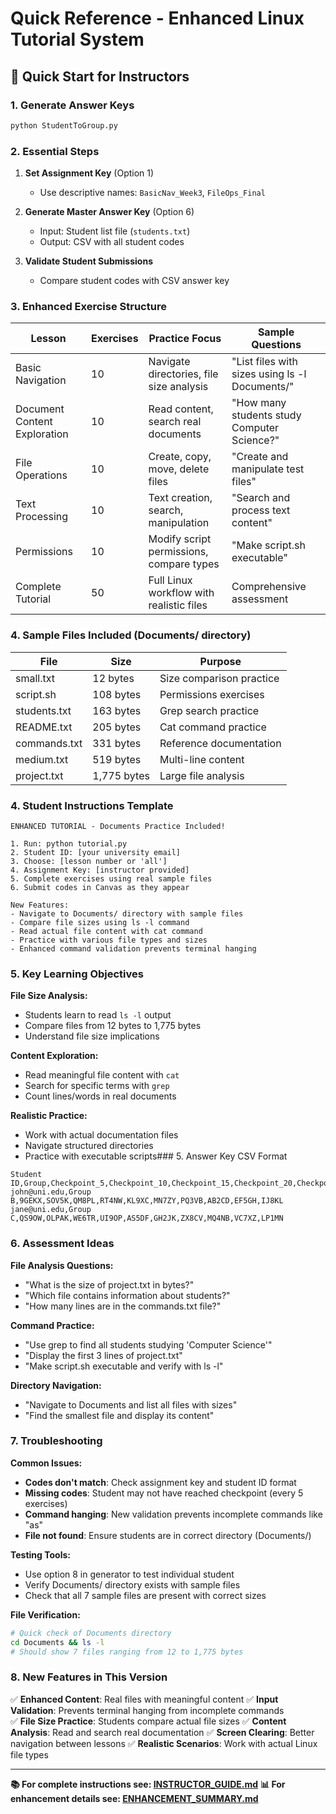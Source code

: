 # Quick Reference - Enhanced Linux Tutorial System

## 🚀 Quick Start for Instructors

### 1. Generate Answer Keys
```bash
python StudentToGroup.py
```

### 2. Essential Steps
1. **Set Assignment Key** (Option 1)
   - Use descriptive names: `BasicNav_Week3`, `FileOps_Final`
   
2. **Generate Master Answer Key** (Option 6)
   - Input: Student list file (`students.txt`)
   - Output: CSV with all student codes
   
3. **Validate Student Submissions**
   - Compare student codes with CSV answer key

### 3. Enhanced Exercise Structure
| Lesson | Exercises | Practice Focus | Sample Questions |
|--------|-----------|----------------|------------------|
| Basic Navigation | 10 | Navigate directories, file size analysis | "List files with sizes using ls -l Documents/" |
| Document Content Exploration | 10 | Read content, search real documents | "How many students study Computer Science?" |  
| File Operations | 10 | Create, copy, move, delete files | "Create and manipulate test files" |
| Text Processing | 10 | Text creation, search, manipulation | "Search and process text content" |
| Permissions | 10 | Modify script permissions, compare types | "Make script.sh executable" |
| Complete Tutorial | 50 | Full Linux workflow with realistic files | Comprehensive assessment |

### 4. Sample Files Included (Documents/ directory)
| File | Size | Purpose |
|------|------|---------|
| small.txt | 12 bytes | Size comparison practice |
| script.sh | 108 bytes | Permissions exercises |
| students.txt | 163 bytes | Grep search practice |
| README.txt | 205 bytes | Cat command practice |
| commands.txt | 331 bytes | Reference documentation |
| medium.txt | 519 bytes | Multi-line content |
| project.txt | 1,775 bytes | Large file analysis |

### 4. Student Instructions Template
```
ENHANCED TUTORIAL - Documents Practice Included!

1. Run: python tutorial.py
2. Student ID: [your university email]
3. Choose: [lesson number or 'all']
4. Assignment Key: [instructor provided]
5. Complete exercises using real sample files
6. Submit codes in Canvas as they appear

New Features:
- Navigate to Documents/ directory with sample files
- Compare file sizes using ls -l command  
- Read actual file content with cat command  
- Practice with various file types and sizes
- Enhanced command validation prevents terminal hanging
```

### 5. Key Learning Objectives
**File Size Analysis:**
- Students learn to read `ls -l` output
- Compare files from 12 bytes to 1,775 bytes
- Understand file size implications

**Content Exploration:**
- Read meaningful file content with `cat`
- Search for specific terms with `grep`
- Count lines/words in real documents

**Realistic Practice:**
- Work with actual documentation files
- Navigate structured directories
- Practice with executable scripts### 5. Answer Key CSV Format
```csv
Student ID,Group,Checkpoint_5,Checkpoint_10,Checkpoint_15,Checkpoint_20,Checkpoint_25,Checkpoint_30,Checkpoint_35,Checkpoint_40,Checkpoint_45,Checkpoint_50
john@uni.edu,Group B,9GEKX,SOV5K,QM8PL,RT4NW,KL9XC,MN7ZY,PQ3VB,AB2CD,EF5GH,IJ8KL
jane@uni.edu,Group C,QS9OW,OLPAK,WE6TR,UI9OP,AS5DF,GH2JK,ZX8CV,MQ4NB,VC7XZ,LP1MN
```

### 6. Assessment Ideas
**File Analysis Questions:**
- "What is the size of project.txt in bytes?"
- "Which file contains information about students?"
- "How many lines are in the commands.txt file?"

**Command Practice:**
- "Use grep to find all students studying 'Computer Science'"
- "Display the first 3 lines of project.txt"
- "Make script.sh executable and verify with ls -l"

**Directory Navigation:**
- "Navigate to Documents and list all files with sizes"
- "Find the smallest file and display its content"

### 7. Troubleshooting
**Common Issues:**
- **Codes don't match**: Check assignment key and student ID format
- **Missing codes**: Student may not have reached checkpoint (every 5 exercises)
- **Command hanging**: New validation prevents incomplete commands like "as"
- **File not found**: Ensure students are in correct directory (Documents/)

**Testing Tools:**
- Use option 8 in generator to test individual student
- Verify Documents/ directory exists with sample files
- Check that all 7 sample files are present with correct sizes

**File Verification:**
```bash
# Quick check of Documents directory
cd Documents && ls -l
# Should show 7 files ranging from 12 to 1,775 bytes
```

### 8. New Features in This Version
✅ **Enhanced Content**: Real files with meaningful content
✅ **Input Validation**: Prevents terminal hanging from incomplete commands  
✅ **File Size Practice**: Students compare actual file sizes
✅ **Content Analysis**: Read and search real documentation
✅ **Screen Clearing**: Better navigation between lessons
✅ **Realistic Scenarios**: Work with actual Linux file types

---
**📚 For complete instructions see: [INSTRUCTOR_GUIDE.md](INSTRUCTOR_GUIDE.md)**
**📊 For enhancement details see: [ENHANCEMENT_SUMMARY.md](ENHANCEMENT_SUMMARY.md)**
